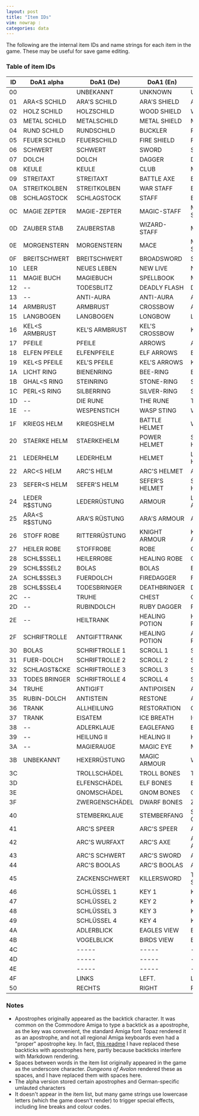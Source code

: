 ```yaml
---
layout: post
title: "Item IDs"
vim: nowrap :
categories: data
---
```


The following are the internal item IDs and name strings for each item in the
game. These may be useful for save game editing.

### Table of item IDs

| ID |  DoA1 alpha              | DoA1 (De)          | DoA1 (En)        |   DoA1 bootleg      | DoA2 (De)             | DoA2 (En)           |
|----|--------------------------|--------------------|------------------|---------------------|-----------------------|---------------------|
| 00 |                          | UNBEKANNT          | UNKNOWN          |   UNKNOWN           | UNBEKANNT             | UNKNOWN             |
| 01 |  ARA&lt;S SCHILD         | ARA'S SCHILD       | ARA'S SHIELD     |   ARA'S SHIELD      | ARA'S SCHILD          | ARA'S SHIELD        |
| 02 |  HOLZ SCHILD             | HOLZSCHILD         | WOOD SHIELD      |   WOODSHIELD        | HOLZSCHILD            | WOOD SHIELD         |
| 03 |  METAL SCHILD            | METALSCHILD        | METAL SHIELD     |   METALSHIELD       | METALSCHILD           | METAL SHIELD        |
| 04 |  RUND SCHILD             | RUNDSCHILD         | BUCKLER          |   ROUNDSHIELD       | RUNDSCHILD            | BUCKLER             |
| 05 |  FEUER SCHILD            | FEUERSCHILD        | FIRE SHIELD      |   FIRESHIELD        | FEUERSCHILD           | FIRE SHIELD         |
| 06 |  SCHWERT                 | SCHWERT            | SWORD            |   SWORD             | SCHWERT               | SWORD               |
| 07 |  DOLCH                   | DOLCH              | DAGGER           |   DAGGER            | DOLCH                 | DAGGER              |
| 08 |  KEULE                   | KEULE              | CLUB             |   MACE              | KRIEGSHAMMER          | WARHAMMER           |
| 09 |  STREITAXT               | STREITAXT          | BATTLE AXE       |   BATTLE-AXE        | STREITAXT             | BATTLE AXE          |
| 0A |  STREITKOLBEN            | STREITKOLBEN       | WAR STAFF        |   BATTLE-MACE       | STREITKOLBEN          | WARSTAFF            |
| 0B |  SCHLAGSTOCK             | SCHLAGSTOCK        | STAFF            |   BATON             | DRACHENFIGUR          | DRAGONFIGURE        |
| 0C |  MAGIE ZEPTER            | MAGIE-ZEPTER       | MAGIC-STAFF      |   MAGIC-SCEPTER     | DRACHENSTEIN          | DRAGONSTONE         |
| 0D |  ZAUBER STAB             | ZAUBERSTAB         | WIZARD-STAFF     |   MAGIC-WAND        | DIAMANT               | DIAMOND             |
| 0E |  MORGENSTERN             | MORGENSTERN        | MACE             |   MORNING STAR      | MORGENSTERN           | MACE                |
| 0F |  BREITSCHWERT            | BREITSCHWERT       | BROADSWORD       |   SMALL-SHIELD      | BREITSCHWERT          | BROADSWORD          |
| 10 |  LEER                    | NEUES LEBEN        | NEW LIVE         |   NEW LIVE          | NEUES LEBEN           | NEW LIVE            |
| 11 |  MAGIE BUCH              | MAGIEBUCH          | SPELLBOOK        |   MAGICBOOK         | MAGIEBUCH             | SPELLBOOK           |
| 12 |  --                      | TODESBLITZ         | DEADLY FLASH     |   DEATH-FLASH       | TODESBLITZ            | DEADLY FLASH        |
| 13 |  --                      | ANTI-AURA          | ANTI-AURA        |   ANTI-AURA         | ANTI-AURA             | ANTI-AURA           |
| 14 |  ARMBRUST                | ARMBRUST           | CROSSBOW         |   ARM-BOW           | ARMBRUST              | CROSSBOW            |
| 15 |  LANGBOGEN               | LANGBOGEN          | LONGBOW          |   LONGBOW           | LANGBOGEN             | LONGBOW             |
| 16 |  KEL&lt;S ARMBRUST       | KEL'S ARMBRUST     | KEL'S CROSSBOW   |   KEL'S ARMBOW      | KEL'S ARMBRUST        | KEL'S CROSSBOW      |
| 17 |  PFEILE                  | PFEILE             | ARROWS           |   ARROWS            | PFEILE                | ARROWS              |
| 18 |  ELFEN PFEILE            | ELFENPFEILE        | ELF ARROWS       |   ELF-ARROWS        | ELFENPFEILE           | ELF ARROWS          |
| 19 |  KEL&lt;S PFEILE         | KEL'S PFEILE       | KEL'S ARROWS     |   KEL'S ARROWS      | KEL'S PFEILE          | KEL'S ARROWS        |
| 1A |  LICHT RING              | BIENENRING         | BEE-RING         |   BEE-RING          | BIENENRING            | BEE-RING            |
| 1B |  GHAL&lt;S RING          | STEINRING          | STONE-RING       |   STONE-RING        | STEINRING             | STONE-RING          |
| 1C |  PERL&lt;S RING          | SILBERRING         | SILVER-RING      |   SILVER-RING       | SILBERRING            | SILVER-RING         |
| 1D |  --                      | DIE RUNE           | THE RUNE         |   THE RUNES         | ----                  | ----                |
| 1E |  --                      | WESPENSTICH        | WASP STING       |   WASP'S STING      | WESPENSTICH           | WASP STING          |
| 1F |  KRIEGS HELM             | KRIEGSHELM         | BATTLE HELMET    |   WAR HELMET        | KRIEGSHELM            | BATTLE HELMET       |
| 20 |  STAERKE HELM            | STAERKEHELM        | POWER HELMET     |   STRONG HELMET     | STAERKEHELM           | POWER HELMET        |
| 21 |  LEDERHELM               | LEDERHELM          | HELMET           |   LEATHER HELMET    | LEDERHELM             | HELMET              |
| 22 |  ARC&lt;S HELM           | ARC'S HELM         | ARC'S HELMET     |   ARC'S HELMET      | ARC'S HELM            | ARC'S HELMET        |
| 23 |  SEFER&lt;S HELM         | SEFER'S HELM       | SEFER'S HELMET   |   SEFER'S HELMET    | SEFER'S HELM          | SEFER'S HELMET      |
| 24 |  LEDER R$STUNG           | LEDERR&Uuml;STUNG  | ARMOUR           |   LEATHER-ARMOR     | LEDERR&Uuml;STUNG     | ARMOUR              |
| 25 |  ARA&lt;S R$STUNG        | ARA'S R&Uuml;STUNG | ARA'S ARMOUR     |   ARA'S ARMOR       | ARA'S R&Uuml;STUNG    | ARA'S ARMOUR        |
| 26 |  STOFF ROBE              | RITTERR&Uuml;STUNG | KNIGHT ARMOUR    |   KNIGHT-ARMOR      | RITTERR&Uuml;STUNG    | KNIGHT ARMOUR       |
| 27 |  HEILER ROBE             | STOFFROBE          | ROBE             |   CLOTH-ROBE        | STOFFROBE             | ROBE                |
| 28 |  SCHL$SSEL1              | HEILERROBE         | HEALING ROBE     |   CLERIC-ROBE       | HEILERROBE            | HEALING ROBE        |
| 29 |  SCHL$SSEL2              | BOLAS              | BOLAS            |   BOLAS             | BOLAS                 | BOLAS               |
| 2A |  SCHL$SSEL3              | FUERDOLCH          | FIREDAGGER       |   FIRE-DAGGER       | FUERDOLCH             | FIREDAGGER          |
| 2B |  SCHL$SSEL4              | TODESBRINGER       | DEATHBRINGER     |   DEATHBRINGER      | TODESBRINGER          | DEATHBRINGER        |
| 2C |  --                      | TRUHE              | CHEST            |   CHEST             | TRUHE                 | CHEST               |
| 2D |  --                      | RUBINDOLCH         | RUBY DAGGER      |   RUBY-DAGGER       | DRACHENT&Ouml;TER     | DRAGONSLAYER        |
| 2E |  --                      | HEILTRANK          | HEALING POTION   |   HEALTH POTION     | HEILTRANK             | HEALING POTION      |
| 2F |  SCHRIFTROLLE            | ANTGIFTTRANK       | HEALING POTION   |   ANTPOISON POTION  | ANTGIFTTRANK          | HEALING POTION      |
| 30 |  BOLAS                   | SCHRIFTROLLE 1     | SCROLL 1         |   SCROLL 1          | SCHRIFTROLLE 1        | SCROLL 1            |
| 31 |  FUER-DOLCH              | SCHRIFTROLLE 2     | SCROLL 2         |   SCROLL 2          | SCHRIFTROLLE 2        | SCROLL 2            |
| 32 |  SCHLAGST&amp;CKE        | SCHRIFTROLLE 3     | SCROLL 3         |   SCROLL 3          | SCHRIFTROLLE 3        | SCROLL 3            |
| 33 |  TODES BRINGER           | SCHRIFTROLLE 4     | SCROLL 4         |   SCROLL 4          | PASSIERSCHEIN         | PERMISSION          |
| 34 |  TRUHE                   | ANTIGIFT           | ANTIPOISEN       |   ANTI-POISON       | ANTIGIFT              | ANTIPOISEN          |
| 35 |  RUBIN-DOLCH             | ANTISTEIN          | RESTONE          |   ANTI-STONE        | ANTISTEIN             | RESTONE             |
| 36 |  TRANK                   | ALLHEILUNG         | RESTORATION      |   CURE ALL          | ALLHEILUNG            | RESTORATION         |
| 37 |  TRANK                   | EISATEM            | ICE BREATH       |   ICE-BREATH        | EISATEM               | ICE BREATH          |
| 38 |  --                      | ADLERKLAUE         | EAGLEFANG        |   EAGLE-CLAW        | ADLERKLAUE            | EAGLEFANG           |
| 39 |  --                      | HEILUNG II         | HEALING II       |   HEALING II        | HEILUNG II            | HEALING II          |
| 3A |  --                      | MAGIERAUGE         | MAGIC EYE        |   MAGICAN-EYE       | MAGIERAUGE            | MAGIC EYE           |
| 3B |  UNBEKANNT               | HEXERR&Uuml;STUNG  | MAGIC ARMOUR     |   WIZARDARMOR       | HEXERR&Uuml;STUNG     | MAGIC ARMOUR        |
| 3C |                          | TROLLSCH&Auml;DEL  | TROLL BONES      |   TROLL SKULL       | FLINT                 | FLINT               |
| 3D |                          | ELFENSCH&Auml;DEL  | ELF BONES        |   ELF SKULL         | RAHVEN                | RAHVEN              |
| 3E |                          | GNOMSCH&Auml;DEL   | GNOM BONES       |   GNOME SKULL       | -----                 | ----                |
| 3F |                          | ZWERGENSCH&Auml;DEL| DWARF BONES      |   ZWERK SKULL       | -----                 | ----                |
| 40 |                          | STEMBERKLAUE       | STEMBERFANG      |   STEMBER-CLAW      | STEMBERKLAUE          | STEMBERFANG         |
| 41 |                          | ARC'S SPEER        | ARC'S SPEER      |   ARC'S SPEAR       | ARC'S SPEER           | ARC'S SPEER         |
| 42 |                          | ARC'S WURFAXT      | ARC'S AXE        |   ARC'S TROW-AXE    | ARC'S WURFAXT         | ARC'S AXE           |
| 43 |                          | ARC'S SCHWERT      | ARC'S SWORD      |   ARC'S SWORD       | ARC'S SCHWERT         | ARC'S SWORD         |
| 44 |                          | ARC'S BOOLAS       | ARC'S BOOLAS     |   ARC'S BOOLAS      | ARC'S BOOLAS          | ARC'S BOOLAS        |
| 45 |                          | ZACKENSCHWERT      | KILLERSWORD      |   TOOTH-SWORD       | ZACKENSCHWERT         | KILLERSWORD         |
| 46 |                          | SCHL&Uuml;SSEL 1   | KEY 1            |   KEY 1             | SCHL&Uuml;SSEL 1      | KEY 1               |
| 47 |                          | SCHL&Uuml;SSEL 2   | KEY 2            |   KEY 2             | SCHL&Uuml;SSEL 2      | KEY 2               |
| 48 |                          | SCHL&Uuml;SSEL 3   | KEY 3            |   KEY 3             | SCHL&Uuml;SSEL 3      | KEY 3               |
| 49 |                          | SCHL&Uuml;SSEL 4   | KEY 4            |   KEY 4             | SCHL&Uuml;SSEL 4      | KEY 4               |
| 4A |                          | ADLERBLICK         | EAGLES VIEW      |   EAGLE-EYE         | ADLERBLICK            | EAGLES VIEW         |
| 4B |                          | VOGELBLICK         | BIRDS VIEW       |   BIRD-EYE          | VOGELBLICK            | BIRDS VIEW          |
| 4C |                          | -----              | -----            |   -----             | FALKENFEDER           | LEVITATION          |
| 4D |                          | -----              | -----            |   -----             | MAGIEKILLER           | KILLMAGIC           |
| 4E |                          | -----              | -----            |   -----             | ENT. FALLE            | DISARM TRAP         |
| 4F |                          | LINKS              | LEFT.            |   LEFT              | LINKS                 | LEFT                |
| 50 |                          | RECHTS             | RIGHT            |   RIGHT             | RECHTS                | RIGHT               |

### Notes

- Apostrophes originally appeared as the backtick character. It was common on
  the Commodore Amiga to type a backtick as a apostrophe, as the key was
  convenient, the standard Amiga font Topaz rendered it as an apostrophe, and
  not all regional Amiga keyboards even had a "proper" apostrophe key.
  In fact,
  [this readme](http://aminet.net/package/game/2play/tank_attack)
  I have replaced these backticks with apostrophes here, partly because
  backticks interfere with Markdown rendering.
- Spaces between words in the item list originally appeared in the game as the
  underscore character. _Dungeons of Avalon_ rendered these as spaces, and I
  have replaced them with spaces here.
- The alpha version stored certain apostrophes and German-specific umlauted
  characters
- It doesn't appear in the item list, but many game strings use lowercase
  letters (which the game doesn't render) to trigger special effects, including
  line breaks and colour codes.
